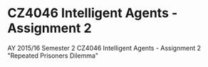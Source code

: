 # CZ4046 Intelligent Agents - Assignment 2

AY 2015/16 Semester 2
CZ4046 Intelligent Agents - Assignment 2 "Repeated Prisoners Dilemma"
